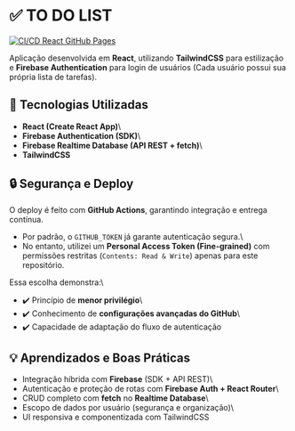 # ✅ TO DO LIST

[![CI/CD React GitHub Pages](https://github.com/ivelcorvo/TO_DO_LIST/actions/workflows/ci-cd.yml/badge.svg?branch=main)](https://github.com/ivelcorvo/TO_DO_LIST/actions/workflows/ci-cd.yml)

Aplicação desenvolvida em **React**, utilizando
**TailwindCSS** para estilização e **Firebase Authentication** para
login de usuários (Cada usuário possui sua própria lista de tarefas).

## 🚀 Tecnologias Utilizadas

-   **React (Create React App)**\
-   **Firebase Authentication (SDK)**\
-   **Firebase Realtime Database (API REST + fetch)**\
-   **TailwindCSS**

## 🔒 Segurança e Deploy

O deploy é feito com **GitHub Actions**, garantindo integração e entrega
contínua.

-   Por padrão, o `GITHUB_TOKEN` já garante autenticação segura.\
-   No entanto, utilizei um **Personal Access Token (Fine-grained)** com
    permissões restritas (`Contents: Read & Write`) apenas para este
    repositório.

Essa escolha demonstra:\
- ✔️ Princípio de **menor privilégio**\
- ✔️ Conhecimento de **configurações avançadas do GitHub**\
- ✔️ Capacidade de adaptação do fluxo de autenticação

## 💡 Aprendizados e Boas Práticas

-   Integração híbrida com **Firebase** (SDK + API REST)\
-   Autenticação e proteção de rotas com **Firebase Auth + React
    Router**\
-   CRUD completo com **fetch** no **Realtime Database**\
-   Escopo de dados por usuário (segurança e organização)\
-   UI responsiva e componentizada com TailwindCSS